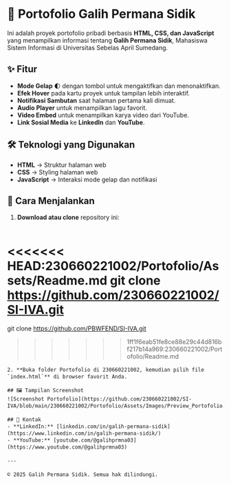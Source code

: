 # 📌 Portofolio Galih Permana Sidik

Ini adalah proyek portofolio pribadi berbasis **HTML, CSS, dan JavaScript** yang menampilkan informasi tentang **Galih Permana Sidik**, Mahasiswa Sistem Informasi di Universitas Sebelas April Sumedang.

## ✨ Fitur
- **Mode Gelap** 🌓 dengan tombol untuk mengaktifkan dan menonaktifkan.
- **Efek Hover** pada kartu proyek untuk tampilan lebih interaktif.
- **Notifikasi Sambutan** saat halaman pertama kali dimuat.
- **Audio Player** untuk menampilkan lagu favorit.
- **Video Embed** untuk menampilkan karya video dari YouTube.
- **Link Sosial Media** ke **LinkedIn** dan **YouTube**.

## 🛠️ Teknologi yang Digunakan
- **HTML** → Struktur halaman web
- **CSS** → Styling halaman web
- **JavaScript** → Interaksi mode gelap dan notifikasi

## 🚀 Cara Menjalankan
1. **Download atau clone** repository ini:
   ```bash
<<<<<<< HEAD:230660221002/Portofolio/Assets/Readme.md
   git clone https://github.com/230660221002/SI-IVA.git
=======
   git clone https://github.com/PBWFEND/SI-IVA.git
>>>>>>> 1ff1f6eab51fe8ce88e29c44d816bf217b14a969:230660221002/Portofolio/Readme.md
   ```
2. **Buka folder Portofolio di 230660221002, kemudian pilih file `index.html`** di browser favorit Anda.

## 🖼️ Tampilan Screenshot
![Screenshot Portofolio](https://github.com/230660221002/SI-IVA/blob/main/230660221002/Portofolio/Assets/Images/Preview_Portofolio.jpg)

## 📌 Kontak
- **LinkedIn:** [linkedin.com/in/galih-permana-sidik](https://www.linkedin.com/in/galih-permana-sidik/)
- **YouTube:** [youtube.com/@galihprmna03](https://www.youtube.com/@galihprmna03)

---

© 2025 Galih Permana Sidik. Semua hak dilindungi.
